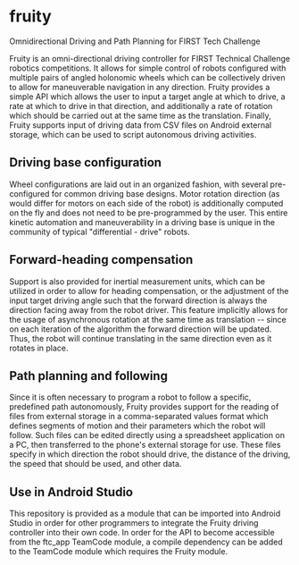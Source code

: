 # fruity
Omnidirectional Driving and Path Planning for FIRST Tech Challenge

Fruity is an omni-directional driving controller for FIRST Technical Challenge robotics competitions. It allows for simple control of robots configured with multiple pairs of angled holonomic wheels which can be collectively driven to allow for maneuverable navigation in any direction. Fruity provides a simple API which allows the user to input a target angle at which to drive, a rate at which to drive in that direction, and additionally a rate of rotation which should be carried out at the same time as the translation. Finally, Fruity supports input of driving data from CSV files on Android external storage, which can be used to script autonomous driving activities.

## Driving base configuration
Wheel configurations are laid out in an organized fashion, with several pre-configured for common driving base designs. Motor rotation direction (as would differ for motors on each side of the robot) is additionally computed on the fly and does not need to be pre-programmed by the user. This entire kinetic automation and maneuverability in a driving base is unique in the community of typical "differential - drive" robots.

## Forward-heading compensation
Support is also provided for inertial measurement units, which can be utilized in order to allow for heading compensation, or the adjustment of the input target driving angle such that the forward direction is always the direction facing away from the robot driver. This feature implicitly allows for the usage of asynchronous rotation at the same time as translation -- since on each iteration of the algorithm the forward direction will be updated. Thus, the robot  will continue translating in the same direction even as it rotates in place. 

## Path planning and following
Since it is often necessary to program a robot to follow a specific, predefined path autonomously, Fruity provides support for the reading of files from external storage in a comma-separated values format which defines segments of motion and their parameters which the robot will follow. Such files can be edited directly using a spreadsheet application on a PC, then transferred to the phone's external storage for use. These files specify in which direction the robot should drive, the distance of the driving, the speed that should be used, and other data.

## Use in Android Studio
This repository is provided as a module that can be imported into Android Studio in order for other programmers to integrate the Fruity driving controller into their own code. In order for the API to become accessible from the ftc_app TeamCode module, a compile dependency can be added to the TeamCode module which requires the Fruity module.
